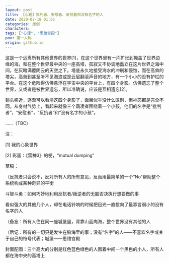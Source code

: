 ```yaml
---
layout: post
title: 【心理】批判者、安慰者、反抗者和没有名字的人
date: 2020-02-18 01:56
categories: 原创
characters: 
tags: ["心理", "思维宫殿"]
pov: 第一人称
origin: github.io
---
```


这是一个远离所有其他世界的世界[1]，在这个世界里有一片扩张到掩盖了世界边缘的海，和在整个世界最中央的一座高塔，孤寂又不协调地矗立在这片世界之海中间，在灰暗满覆阴云的天空之下。塔底永久地接受海水的冲刷和侵蚀，而在高耸的塔尖，高耸到甚至听不见海浪或是云层翻滚声音的地方，有一个小小的没有护栏的平台。在这个危险得仿佛悬浮在宇宙中央的平台上，有四个身影。仿佛遗忘了整个世界，又或者是被世界遗忘，所以准确说，应该是互相遗忘[2]。

镜头移近，逐渐可以看清这四个身影了，面目似乎没什么区别，但神态都是完全不同。从身材气势上，看起来就像三个霸凌者围绕着一个小孩，他们的名字是“批判者”，“安慰者”，“反抗者”和“没有名字的小孩”。

……（TBC）



注：

[1] 我的心象世界

[2] 彩蛋：《雷神3》的梗，“mutual dumping”



草稿：


（反抗者只会说不，反对所有人的所有意见，反而用最简单的一个“No”帮助整个系统构成某种奇异的平衡

斗智斗勇：如何巧妙地利用反抗者/叛逆者的无脑否决执行想要做的事

看似强大的其他几个人，却在电话铃响的时候把目光一直投向了最寡言弱小的没有名字的人

（备忘：所有人住在同一座城堡里，背靠山面向海，整个世界没有其他的人

（后记：所有的一切只是发生在脑海里的事；没有“名字”的人——不喜欢名字或关于自己的符号代表；城堡——思维宫殿

封面配图：三个高大的分别是红色蓝色绿色的人围着中间一个黑色的小人，所有人都在海中央的高塔上
